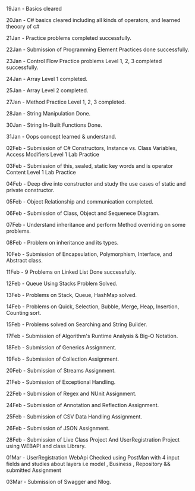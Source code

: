 19Jan - Basics cleared

20Jan - C# basics cleared including all kinds of operators, and learned theoory of c#

21Jan - Practice problems completed successfully.

22Jan - Submission of Programming Element Practices done successfully.

23Jan - Control Flow Practice problems Level 1, 2, 3 completed successfully.

24Jan - Array Level 1 completed.

25Jan - Array Level 2 completed.

27Jan - Method Practice Level 1, 2, 3 completed.

28Jan - String Manipulation Done.

30Jan - String In-Built Functions Done.

31Jan - Oops concept learned & understand.

02Feb - Submission of C# Constructors, Instance vs. Class Variables, Access Modifiers Level 1 Lab Practice

03Feb - Submission of this, sealed, static key words and is operator Content Level 1 Lab Practice 

04Feb - Deep dive into constructor and study the use cases of static and private constructor.

05Feb - Object Relationship and communication completed.

06Feb - Submission of Class, Object and Sequenece Diagram.

07Feb - Understand inheritance and perform Method overriding on some problems.

08Feb - Problem on inheritance and its types.

10Feb - Submission of Encapsulation, Polymorphism, Interface, and Abstract class.

11Feb - 9 Problems on Linked List Done successfully.

12Feb - Queue Using Stacks Problem Solved.

13Feb - Problems on Stack, Queue, HashMap solved.

14Feb - Problems on Quick, Selection, Bubble, Merge, Heap, Insertion, Counting sort.

15Feb - Problems solved on Searching and String Builder.

17Feb - Submission of Algorithm's Runtime Analysis & Big-O Notation.

18Feb - Submission of Generics Assignment.

19Feb - Submission of Collection Assignment.

20Feb - Submission of Streams Assignment.

21Feb - Submission of Exceptional Handling.

22Feb - Submission of Regex and NUnit Assignment.

24Feb - Submission of Annotation and Reflection Assignment.

25Feb - Submission of CSV Data Handling Assignment.

26Feb - Submission of JSON Assignment.

28Feb - Submission of Live Class Project And UserRegistration Project using WEBAPI and class Library.

01Mar - UserRegistration WebApi Checked using PostMan with 4 input fields and studies about layers i.e model , Business , Repository && submitted Assignment

03Mar - Submission of Swagger and Nlog.
